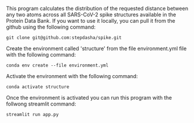 This program calculates the distribution of the requested distance between any two atoms across all SARS-CoV-2 spike structures available in the Protein Data Bank.
If you want to use it locally, you can pull it from the github using the following command:

	git clone git@github.com:stepdasha/spike.git
Create the environment called 'structure' from the file environment.yml file with the following command:

	conda env create --file environment.yml
Activate the environment with the following command:

	conda activate structure
Once the environment is activated you can run this program with the follwong streamlit command:
	
	streamlit run app.py 

